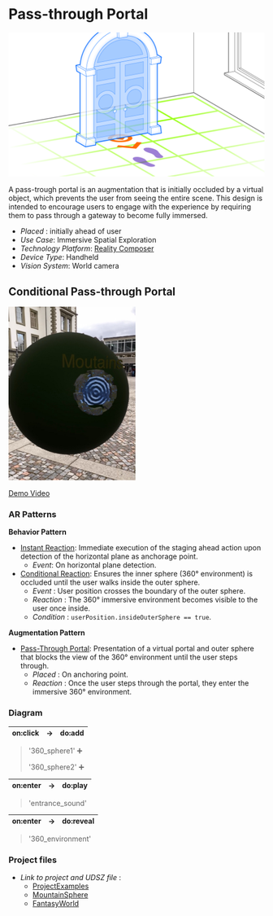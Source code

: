 # Pass-through Portal

![image](image/Pass-throughPortal.png)

A pass-trough portal is an augmentation that is initially occluded by a virtual object, which prevents the user from seeing the entire scene. This design is intended to encourage users to engage with the experience by requiring them to pass through a gateway to become fully immersed.

* *Placed* : initially ahead of user
* _Use Case_: Immersive Spatial Exploration
* _Technology Platform_: [Reality Composer](../README.md)
* _Device Type_: Handheld
* _Vision System_: World camera

## Conditional Pass-through Portal

<img src="image/Sphere.png" width="250"/>

[Demo Video](https://youtube.com/shorts/74fUENXLGZo?feature=share)

### AR Patterns

__Behavior Pattern__

* [Instant Reaction](https://github.com/ARpatterns/catalog/blob/main/behavioral-patterns/instant-reaction.md): Immediate execution of the staging ahead action upon detection of the horizontal plane as anchorage point.
  * _Event_: On horizontal plane detection.
* [Conditional Reaction](https://github.com/ARpatterns/catalog/blob/main/behavioral-patterns/conditional-reaction.md): Ensures the inner sphere (360° environment) is occluded until the user walks inside the outer sphere.
  * *Event* : User position crosses the boundary of the outer sphere.
  * *Reaction* : The 360° immersive environment becomes visible to the user once inside.
  * *Condition* : `userPosition.insideOuterSphere == true`.

**Augmentation Pattern**

* [Pass-Through Portal](https://github.com/ARpatterns/catalog/blob/main/augmentation-patterns/pass-through-portal.md): Presentation of a virtual portal and outer sphere that blocks the view of the 360° environment until the user steps through.
  * *Placed* : On anchoring point.
  * *Reaction* : Once the user steps through the portal, they enter the immersive 360° environment.

### Diagram

| on:click | → | do:add |
| -------: | -- | ------ |

> '360_sphere1' ➕
>
> '360_sphere2' ➕

| on:enter | → | do:play |
| -------: | -- | ------- |

> 'entrance_sound'

| on:enter | → | do:reveal |
| -------: | -- | --------- |

> '360_environment'

### Project files

* *Link to project and UDSZ file* :
  * [ProjectExamples](https://github.com/ARpatterns/AppleRealityComposer/tree/main/Pass-throughPortal/ProjectExamples)
  * [MountainSphere](https://sketchfab.com/3d-models/free-skybox-mountain-view-bf36a7600bcb4c3081aafc66197c2278#download)
  * [FantasyWorld](https://sketchfab.com/3d-models/environment-sphere-024bb8ba2eb542dfbda215ee8e83b194#download)
